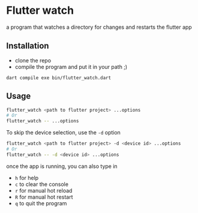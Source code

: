 # Flutter watch
a program that watches a directory for changes and restarts the flutter app

## Installation
- clone the repo
- compile the program and put it in your path ;)
```
dart compile exe bin/flutter_watch.dart
```

## Usage
```bash
flutter_watch <path to flutter project> ...options
# Or
flutter_watch -- ...options
```

To skip the device selection, use the `-d` option
```bash
flutter_watch <path to flutter project> -d <device id> ...options
# Or
flutter_watch -- -d <device id> ...options
```

once the app is running, you can also type in 
- `h` for help
- `c` to clear the console
- `r` for manual hot reload
- `R` for manual hot restart
- `q` to quit the program